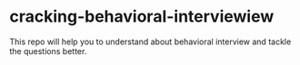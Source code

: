 # cracking-behavioral-interviewiew
This repo will help you to understand about behavioral interview and tackle the questions better.
